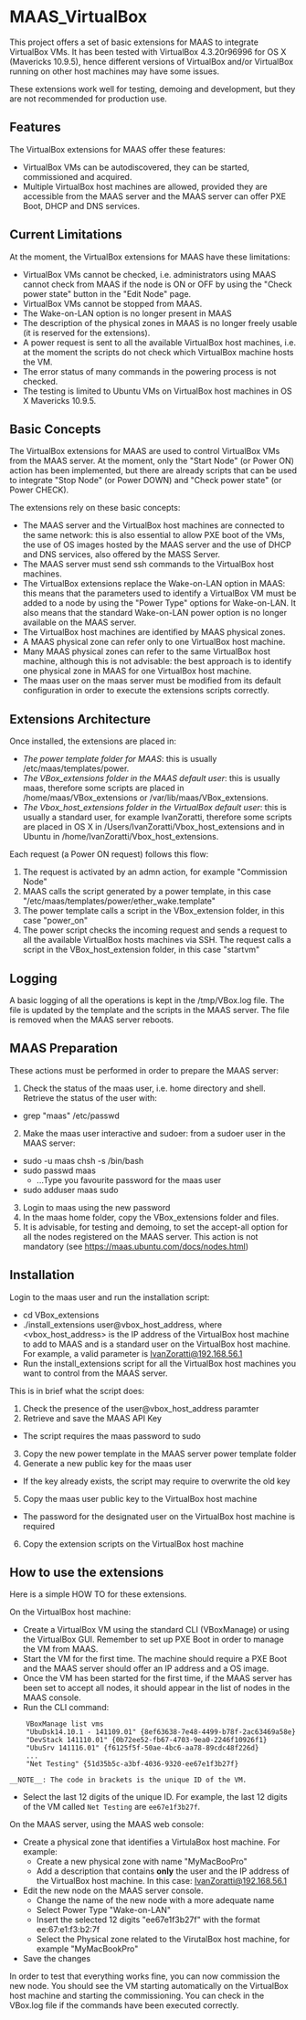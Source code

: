 MAAS_VirtualBox
===============

This project offers a set of basic extensions for MAAS to integrate VirtualBox VMs. It has been tested with VirtualBox 4.3.20r96996 for OS X (Mavericks 10.9.5), hence different versions of VirtualBox and/or VirtualBox running on other host machines may have some issues.

These extensions work well for testing, demoing and development, but they are not recommended for production use.


Features
--------

The VirtualBox extensions for MAAS offer these features:
- VirtualBox VMs can be autodiscovered, they can be started, commissioned and acquired.
- Multiple VirtualBox host machines are allowed, provided they are accessible from the MAAS server and the MAAS server can offer PXE Boot, DHCP and DNS services.


Current Limitations
-------------------

At the moment, the VirtualBox extensions for MAAS have these limitations:
- VirtualBox VMs cannot be checked, i.e. administrators using MAAS cannot check from MAAS if the node is ON or OFF by using the "Check power state" button in the "Edit Node" page.
- VirtualBox VMs cannot be stopped from MAAS.
- The Wake-on-LAN option is no longer present in MAAS
- The description of the physical zones in MAAS is no longer freely usable (it is reserved for the extensions).
- A power request is sent to all the available VirtualBox host machines, i.e. at the moment the scripts do not check which VirtualBox machine hosts the VM.
- The error status of many commands in the powering process is not checked.
- The testing is limited to Ubuntu VMs on VirtualBox host machines in OS X Mavericks 10.9.5.


Basic Concepts
--------------

The VirtualBox extensions for MAAS are used to control VirtualBox VMs from the MAAS server. At the moment, only the "Start Node" (or Power ON) action has been implemented, but there are already scripts that can be used to integrate "Stop Node" (or Power DOWN) and "Check power state" (or Power CHECK).

The extensions rely on these basic concepts:
- The MAAS server and the VirtualBox host machines are connected to the same network: this is also essential to allow PXE boot of the VMs, the use of OS images hosted by the MAAS server and the use of DHCP and DNS services, also offered by the MASS Server.
- The MAAS server must send ssh commands to the VirtualBox host machines.
- The VirtualBox extensions replace the Wake-on-LAN option in MAAS: this means that the parameters used to identify a VirtualBox VM must be added to a node by using the "Power Type" options for Wake-on-LAN. It also means that the standard Wake-on-LAN power option is no longer available on the MAAS server.
- The VirtualBox host machines are identified by MAAS physical zones.
- A MAAS physical zone can refer only to one VirtualBox host machine.
- Many MAAS physical zones can refer to the same VirtualBox host machine, although this is not advisable: the best approach is to identify one physical zone in MAAS for one VirtualBox host machine.
- The maas user on the maas server must be modified from its default configuration in order to execute the extensions scripts correctly.


Extensions Architecture
-----------------------

Once installed, the extensions are placed in:
- _The power template folder for MAAS_: this is usually /etc/maas/templates/power.
- _The VBox_extensions folder in the MAAS default user_: this is usually maas, therefore some scripts are placed in /home/maas/VBox_extensions or /var/lib/maas/VBox_extensions. 
- _The Vbox_host_extensions folder in the VirtualBox default user_: this is usually a standard user, for example IvanZoratti, therefore some scripts are placed in OS X in /Users/IvanZoratti/Vbox_host_extensions and in Ubuntu in /home/IvanZoratti/Vbox_host_extensions.

Each request (a Power ON request) follows this flow:
1. The request is activated by an admn action, for example "Commission Node"
2. MAAS calls the script generated by a power template, in this case "/etc/maas/templates/power/ether_wake.template"
3. The power template calls a script in the VBox_extension folder, in this case "power_on"
4. The power script checks the incoming request and sends a request to all the available VirtualBox hosts machines via SSH. The request calls a script in the VBox_host_extension folder, in this case "startvm"


Logging
-------

A basic logging of all the operations is kept in the /tmp/VBox.log file. The file is updated by the template and the scripts in the MAAS server. The file is removed when the MAAS server reboots.


MAAS Preparation
----------------

These actions must be performed in order to prepare the MAAS server:
1. Check the status of the maas user, i.e. home directory and shell. Retrieve the status of the user with:
  * grep "maas" /etc/passwd
2. Make the maas user interactive and sudoer: from a sudoer user in the MAAS server:
  * sudo -u maas chsh -s /bin/bash
  * sudo passwd maas
    * ...Type you favourite password for the maas user
  * sudo adduser maas sudo
3. Login to maas using the new password
4. In the maas home folder, copy the VBox_extensions folder and files.
5. It is advisable, for testing and demoing, to set the accept-all option for all the nodes registered on the MAAS server. This action is not mandatory (see https://maas.ubuntu.com/docs/nodes.html)


Installation
------------

Login to the maas user and run the installation script:
* cd VBox_extensions
* ./install_extensions user@vbox_host_address, where <vbox_host_address> is the IP address of the VirtualBox host machine to add to MAAS and <user> is a standard user on the VirtualBox host machine. For example, a valid parameter is IvanZoratti@192.168.56.1
* Run the install_extensions script for all the VirtualBox host machines you want to control from the MAAS server.

This is in brief what the script does:
1. Check the presence of the user@vbox_host_address paramter
2. Retrieve and save the MAAS API Key
  * The script requires the maas password to sudo
3. Copy the new power template in the MAAS server power template folder
4. Generate a new public key for the maas user
  * If the key already exists, the script may require to overwrite the old key
5. Copy the maas user public key to the VirtualBox host machine
  * The password for the designated user on the VirtualBox host machine is required
6. Copy the extension scripts on the VirtualBox host machine


How to use the extensions
-------------------------

Here is a simple HOW TO for these extensions.

On the VirtualBox host machine:
* Create a VirtualBox VM using the standard CLI (VBoxManage) or using the VirtualBox GUI. Remember to set up PXE Boot in order to manage the VM from MAAS.
* Start the VM for the first time. The machine should require a PXE Boot and the MAAS server should offer an IP address and a OS image. 
* Once the VM has been started for the first time, if the MAAS server has been set to accept all nodes, it should appear in the list of nodes in the MAAS console.
* Run the CLI command: 
```
    VBoxManage list vms
    "UbuDsk14.10.1 - 141109.01" {8ef63638-7e48-4499-b78f-2ac63469a58e}
    "DevStack 141110.01" {0b72ee52-fb67-4703-9ea0-2246f10926f1}
    "UbuSrv 141116.01" {f6125f5f-50ae-4bc6-aa78-89cdc48f226d}
    ...
    "Net Testing" {51d35b5c-a3bf-4036-9320-ee67e1f3b27f}
```
    __NOTE__: The code in brackets is the unique ID of the VM.
* Select the last 12 digits of the unique ID. For example, the last 12 digits of the VM called `Net Testing` are `ee67e1f3b27f`.

On the MAAS server, using the MAAS web console:
* Create a physical zone that identifies a VirtulaBox host machine. For example:
  * Create a new physical zone with name "MyMacBooPro"
  * Add a description that contains __only__ the user and the IP address of the VirtualBox host machine. In this case: IvanZoratti@192.168.56.1 
* Edit the new node on the MAAS server console.
  * Change the name of the new node with a more adequate name
  * Select Power Type "Wake-on-LAN"
  * Insert the selected 12 digits "ee67e1f3b27f" with the format ee:67:e1:f3:b2:7f
  * Select the Physical zone related to the VirutalBox host machine, for example "MyMacBookPro"
* Save the changes

In order to test that everything works fine, you can now commission the new node. You should see the VM starting automatically on the VirtualBox host machine and starting the commissioning. You can check in the VBox.log file if the commands have been executed correctly.

